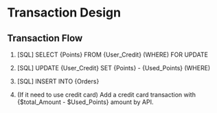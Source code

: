 Transaction Design
==================

Transaction Flow
----------------

1. [SQL] SELECT {Points} FROM {User_Credit} (WHERE) FOR UPDATE

2. [SQL] UPDATE {User_Credit} SET {Points} - {Used_Points} (WHERE)

3. [SQL] INSERT INTO {Orders}

4. (If it need to use credit card) Add a credit card transaction with {$total_Amount - $Used_Points} amount by API.

